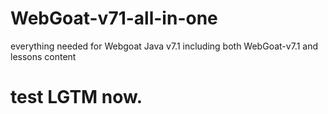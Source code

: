 # WebGoat-v71-all-in-one
everything needed for Webgoat Java v7.1 including both WebGoat-v7.1 and lessons content

# test LGTM now.
